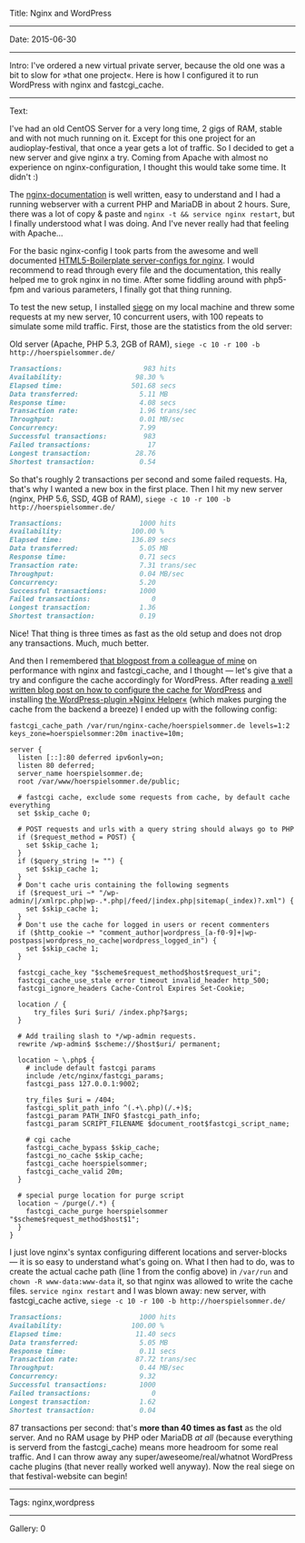 Title: Nginx and WordPress

----

Date: 2015-06-30

----

Intro: I've ordered a new virtual private server, because the old one was a bit to slow for »that one project«. Here is how I configured it to run WordPress with nginx and fastcgi_cache.

----

Text: 

I've had an old CentOS Server for a very long time, 2 gigs of RAM, stable and with not much running on it. Except for this one project for an audioplay-festival, that once a year gets a lot of traffic. So I decided to get a new server and give nginx a try. Coming from Apache with almost no experience on nginx-configuration, I thought this would take some time. It didn't :)

The [nginx-documentation](http://nginx.org/en/docs/beginners_guide.html) is well written, easy to understand and I had a running webserver with a current PHP and MariaDB in about 2 hours. Sure, there was a lot of copy & paste and `nginx -t && service nginx restart`, but I finally understood what I was doing. And I've never really had that feeling with Apache…

For the basic nginx-config I took parts from the awesome and well documented [HTML5-Boilerplate server-configs for nginx](https://github.com/h5bp/server-configs-nginx). I would recommend to read through every file and the documentation, this really helped me to grok nginx in no time. After some fiddling around with php5-fpm and various parameters, I finally got that thing running.

To test the new setup, I installed [siege](https://www.joedog.org/siege-home/) on my local machine and threw some requests at my new server, 10 concurrent users, with 100 repeats to simulate some mild traffic. First, those are the statistics from the old server:

Old server (Apache, PHP 5.3, 2GB of RAM), 
`siege -c 10 -r 100 -b http://hoerspielsommer.de/`
```md
Transactions:                    983 hits
Availability:                  98.30 %
Elapsed time:                 501.68 secs
Data transferred:               5.11 MB
Response time:                  4.08 secs
Transaction rate:               1.96 trans/sec
Throughput:                     0.01 MB/sec
Concurrency:                    7.99
Successful transactions:         983
Failed transactions:              17
Longest transaction:           28.76
Shortest transaction:           0.54
```

So that's roughly 2 transactions per second and some failed requests. Ha, that's why I wanted a new box in the first place. Then I hit my new server (nginx, PHP 5.6, SSD, 4GB of RAM), 
`siege -c 10 -r 100 -b http://hoerspielsommer.de/`

```md
Transactions:                   1000 hits
Availability:                 100.00 %
Elapsed time:                 136.89 secs
Data transferred:               5.05 MB
Response time:                  0.71 secs
Transaction rate:               7.31 trans/sec
Throughput:                     0.04 MB/sec
Concurrency:                    5.20
Successful transactions:        1000
Failed transactions:               0
Longest transaction:            1.36
Shortest transaction:           0.19
```

Nice! That thing is three times as fast as the old setup and does not drop any transactions. Much, much better.

And then I remembered [that blogpost from a colleague of mine](http://www.kf-interactive.com/blog/website-performance-with-processwire-nginx-and-fastcgi_cache/) on performance with nginx and fastcgi\_cache, and I thought — let's give that a try and configure the cache accordingly for WordPress. After reading [a well written blog post on how to configure the cache for WordPress](https://rtcamp.com/wordpress-nginx/tutorials/single-site/fastcgi-cache-with-purging/) and installing [the WordPress-plugin »Nginx Helper«](https://wordpress.org/plugins/nginx-helper/) (which makes purging the cache from the backend a breeze) I ended up with the following config:

```nginx
fastcgi_cache_path /var/run/nginx-cache/hoerspielsommer.de levels=1:2 keys_zone=hoerspielsommer:20m inactive=10m;

server {
  listen [::]:80 deferred ipv6only=on;
  listen 80 deferred;
  server_name hoerspielsommer.de;
  root /var/www/hoerspielsommer.de/public;

  # fastcgi cache, exclude some requests from cache, by default cache everything
  set $skip_cache 0;

  # POST requests and urls with a query string should always go to PHP
  if ($request_method = POST) {
    set $skip_cache 1;
  }
  if ($query_string != "") {
    set $skip_cache 1;
  }
  # Don't cache uris containing the following segments
  if ($request_uri ~* "/wp-admin/|/xmlrpc.php|wp-.*.php|/feed/|index.php|sitemap(_index)?.xml") {
    set $skip_cache 1;
  }
  # Don't use the cache for logged in users or recent commenters
  if ($http_cookie ~* "comment_author|wordpress_[a-f0-9]+|wp-postpass|wordpress_no_cache|wordpress_logged_in") {
    set $skip_cache 1;
  }

  fastcgi_cache_key "$scheme$request_method$host$request_uri";
  fastcgi_cache_use_stale error timeout invalid_header http_500;
  fastcgi_ignore_headers Cache-Control Expires Set-Cookie;

  location / {
      try_files $uri $uri/ /index.php?$args;
  }

  # Add trailing slash to */wp-admin requests.
  rewrite /wp-admin$ $scheme://$host$uri/ permanent;

  location ~ \.php$ {
    # include default fastcgi params
    include /etc/nginx/fastcgi_params;
    fastcgi_pass 127.0.0.1:9002;

    try_files $uri = /404;
    fastcgi_split_path_info ^(.+\.php)(/.+)$;
    fastcgi_param PATH_INFO $fastcgi_path_info;
    fastcgi_param SCRIPT_FILENAME $document_root$fastcgi_script_name;

    # cgi cache
    fastcgi_cache_bypass $skip_cache;
    fastcgi_no_cache $skip_cache;
    fastcgi_cache hoerspielsommer;
    fastcgi_cache_valid 20m;
  }

  # special purge location for purge script
  location ~ /purge(/.*) {
    fastcgi_cache_purge hoerspielsommer "$scheme$request_method$host$1";
  }
}
```

I just love nginx's syntax configuring different locations and server-blocks — it is so easy to understand what's going on. What I then had to do, was to create the actual cache path (line 1 from the config above) in `/var/run` and `chown -R www-data:www-data` it, so that nginx was allowed to write the cache files. `service nginx restart` and I was blown away: new server, with fastcgi\_cache active, 
`siege -c 10 -r 100 -b http://hoerspielsommer.de/`

```md
Transactions:                   1000 hits
Availability:                 100.00 %
Elapsed time:                  11.40 secs
Data transferred:               5.05 MB
Response time:                  0.11 secs
Transaction rate:              87.72 trans/sec
Throughput:                     0.44 MB/sec
Concurrency:                    9.32
Successful transactions:        1000
Failed transactions:               0
Longest transaction:            1.62
Shortest transaction:           0.04
```

87 transactions per second: that's __more than 40 times as fast__ as the old server. And no RAM usage by PHP oder MariaDB _at all_ (because everything is serverd from the fastcgi\_cache) means more headroom for some real traffic. And I can throw away any super/aweseome/real/whatnot WordPress cache plugins (that never really worked well anyway). Now the real siege on that festival-website can begin!

----

Tags: nginx,wordpress

----

Gallery: 0
